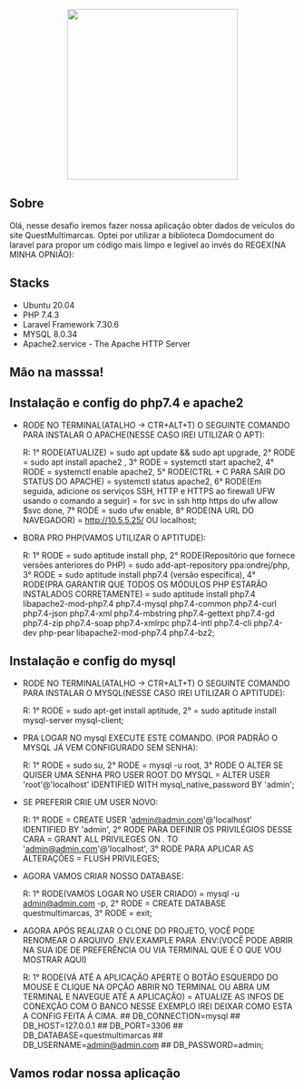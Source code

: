 <p align="center">
    <a href="https://laravel.com" target="_blank">
        <img src="https://static.autoconf.com.br/site-quest-multimarcas/images/logo.png?1e735f3a33e0d80d877bf225314fb369" width="300">
    </a>
</p>

## Sobre

Olá, nesse desafio iremos fazer nossa aplicação obter dados de veículos do site QuestMultimarcas. Optei por utilizar a biblioteca Domdocument do laravel para propor um código mais limpo e legivel ao invés do REGEX(NA MINHA OPNIÃO):

## Stacks

- Ubuntu 20.04
- PHP 7.4.3
- Laravel Framework 7.30.6
- MYSQL 8.0.34
- Apache2.service - The Apache HTTP Server

## Mão na masssa!

## Instalação e config do php7.4 e apache2

- RODE NO TERMINAL(ATALHO -> CTR+ALT+T) O SEGUINTE COMANDO PARA INSTALAR O APACHE(NESSE CASO IREI UTILIZAR O APT):

	R: 1° RODE(ATUALIZE) = sudo apt update && sudo apt upgrade, 2° RODE = sudo apt install apache2 , 3° RODE = systemctl start apache2, 4° RODE = systemctl enable apache2, 5° RODE(CTRL + C PARA SAIR DO STATUS DO APACHE) = systemctl status apache2, 6° RODE(Em seguida, adicione os serviços SSH, HTTP e HTTPS ao firewall UFW usando o comando a seguir) =  for svc in ssh http https
                                                                                                                                                                    do 
                                                                                                                                                                    ufw allow $svc
                                                                                                                                                                    done, 
    7° RODE = sudo ufw enable, 8° RODE(NA URL DO NAVEGADOR) = http://10.5.5.25/ OU localhost;

- BORA PRO PHP(VAMOS UTILIZAR O APTITUDE):

	R: 1° RODE = sudo aptitude install php, 2° RODE(Repositório que fornece versões anteriores do PHP) = sudo add-apt-repository ppa:ondrej/php, 3° RODE = sudo aptitude install php7.4 (versão específica), 4° RODE(PRA GARANTIR QUE TODOS OS MÓDULOS PHP ESTARÃO INSTALADOS CORRETAMENTE) = sudo aptitude install php7.4 libapache2-mod-php7.4 php7.4-mysql php7.4-common php7.4-curl php7.4-json php7.4-xml php7.4-mbstring php7.4-gettext php7.4-gd php7.4-zip php7.4-soap php7.4-xmlrpc php7.4-intl php7.4-cli php7.4-dev php-pear libapache2-mod-php7.4 php7.4-bz2;

## Instalação e config do mysql

- RODE NO TERMINAL(ATALHO -> CTR+ALT+T) O SEGUINTE COMANDO PARA INSTALAR O MYSQL(NESSE CASO IREI UTILIZAR O APTITUDE):

	R: 1° RODE = sudo apt-get install aptitude, 2° = sudo aptitude install mysql-server mysql-client;

- PRA LOGAR NO mysql EXECUTE ESTE COMANDO. (POR PADRÃO O MYSQL JÁ VEM CONFIGURADO SEM SENHA):

	R: 1° RODE = sudo su, 2° RODE = mysql -u root, 3° RODE O ALTER SE QUISER UMA SENHA PRO USER ROOT DO MYSQL = ALTER USER 'root'@'localhost' IDENTIFIED WITH mysql_native_password BY 'admin';

- SE PREFERIR CRIE UM USER NOVO:
    
    R: 1° RODE = CREATE USER 'admin@admin.com'@'localhost' IDENTIFIED BY 'admin', 2° RODE PARA DEFINIR OS PRIVILÉGIOS DESSE CARA = GRANT ALL PRIVILEGES ON *.* TO 'admin@admin.com'@'localhost', 3° RODE PARA APLICAR AS ALTERAÇÕES = FLUSH PRIVILEGES;

- AGORA VAMOS CRIAR NOSSO DATABASE:
    
    R: 1° RODE(VAMOS LOGAR NO USER CRIADO) = mysql -u admin@admin.com -p, 2° RODE = CREATE DATABASE questmultimarcas, 3° RODE = exit;

- AGORA APÓS REALIZAR O CLONE DO PROJETO, VOCÊ PODE RENOMEAR O ARQUIVO .ENV.EXAMPLE PARA .ENV:(VOCÊ PODE ABRIR NA SUA IDE DE PREFERÊNCIA OU VIA TERMINAL QUE É O QUE VOU MOSTRAR AQUI)

    R: 1° RODE(VÁ ATÉ A APLICAÇÃO APERTE O BOTÃO ESQUERDO DO MOUSE E CLIQUE NA OPÇÃO ABRIR NO TERMINAL OU ABRA UM TERMINAL E NAVEGUE ATÉ A APLICAÇÃO) = ATUALIZE AS INFOS DE CONEXÇÃO COM O BANCO NESSE EXEMPLO IREI DEIXAR COMO ESTA A CONFIG FEITA Á CIMA.
        ## DB_CONNECTION=mysql
        ## DB_HOST=127.0.0.1
        ## DB_PORT=3306
        ## DB_DATABASE=questmultimarcas
        ## DB_USERNAME=admin@admin.com
        ## DB_PASSWORD=admin;

## Vamos rodar nossa aplicação
